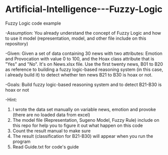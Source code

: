 # Artificial-Intelligence---Fuzzy-Logic
Fuzzy Logic code example

-Assumption:
You already understand the concept of Fuzzy Logic and how to use it model (representation, model, and other file include on this repository)

-Given:
Given a set of data containing 30 news with two attributes: Emotion and Provocation with value 0 to 100, and the Hoax class attribute that is "Yes" and "No".
It's on News.xlsx file. Use the first twenty news, B01 to B20 as reference to building a fuzzy logic-based reasoning system (in this case, i already build it)
to detect whether ten news B21 to B30 is hoax or not.

-Goals:
Build fuzzy logic-based reasoning system and to detect B21-B30 is hoax or not

-Hint:
1. I wrote the data set manually on variable news, emotion and provoke (there are no loaded data from excel)
2. The model file (Representation, Sugeno Model, Fuzzy Rule) include on this repo for help you to figure it out what happen on this code
3. Count the result manual to make sure
4. The result (classification for B21-B30) will appear when you run the program
5. Read Guide.txt for code's guide
